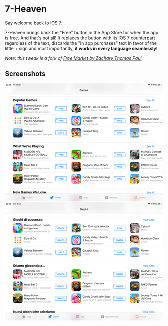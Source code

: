 # 7-Heaven

Say welcome back to iOS 7.

7-Heaven brings back the "Free" button in the App Store for when the app is free. And that's not all! It replaces the button with its iOS 7 counterpart regardless of the text, discards the "In app purchases" text in favor of the little + sign and most importantly, **it works in every language seamlessly!**

_Note: this tweak is a fork of [Free Market by Zachary Thomas Paul](https://github.com/LacertosusRepo/Open-Source-Tweaks/blob/master/Free%20Market/)._

## Screenshots

![English](screenshots/en.png)
![Italian](screenshots/it.png)
